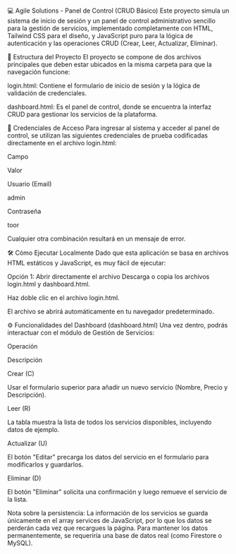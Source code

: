 💻 Agile Solutions - Panel de Control (CRUD Básico)
Este proyecto simula un sistema de inicio de sesión y un panel de control administrativo sencillo para la gestión de servicios, implementado completamente con HTML, Tailwind CSS para el diseño, y JavaScript puro para la lógica de autenticación y las operaciones CRUD (Crear, Leer, Actualizar, Eliminar).

🚀 Estructura del Proyecto
El proyecto se compone de dos archivos principales que deben estar ubicados en la misma carpeta para que la navegación funcione:

login.html: Contiene el formulario de inicio de sesión y la lógica de validación de credenciales.

dashboard.html: Es el panel de control, donde se encuentra la interfaz CRUD para gestionar los servicios de la plataforma.

🔑 Credenciales de Acceso
Para ingresar al sistema y acceder al panel de control, se utilizan las siguientes credenciales de prueba codificadas directamente en el archivo login.html:

Campo

Valor

Usuario (Email)

admin

Contraseña

toor

Cualquier otra combinación resultará en un mensaje de error.

🛠️ Cómo Ejecutar Localmente
Dado que esta aplicación se basa en archivos HTML estáticos y JavaScript, es muy fácil de ejecutar:

Opción 1: Abrir directamente el archivo
Descarga o copia los archivos login.html y dashboard.html.

Haz doble clic en el archivo login.html.

El archivo se abrirá automáticamente en tu navegador predeterminado.


⚙️ Funcionalidades del Dashboard (dashboard.html)
Una vez dentro, podrás interactuar con el módulo de Gestión de Servicios:

Operación

Descripción

Crear (C)

Usar el formulario superior para añadir un nuevo servicio (Nombre, Precio y Descripción).

Leer (R)

La tabla muestra la lista de todos los servicios disponibles, incluyendo datos de ejemplo.

Actualizar (U)

El botón "Editar" precarga los datos del servicio en el formulario para modificarlos y guardarlos.

Eliminar (D)

El botón "Eliminar" solicita una confirmación y luego remueve el servicio de la lista.

Nota sobre la persistencia: La información de los servicios se guarda únicamente en el array services de JavaScript, por lo que los datos se perderán cada vez que recargues la página. Para mantener los datos permanentemente, se requeriría una base de datos real (como Firestore o MySQL).